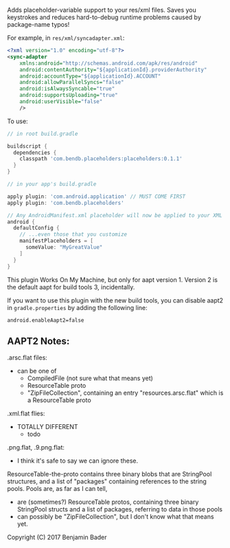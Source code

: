 Adds placeholder-variable support to your res/xml files.  Saves you keystrokes and reduces hard-to-debug runtime problems caused by package-name typos!

For example, in `res/xml/syncadapter.xml`:
```xml
<?xml version="1.0" encoding="utf-8"?>
<sync-adapter
    xmlns:android="http://schemas.android.com/apk/res/android"
    android:contentAuthority="${applicationId}.providerAuthority"
    android:accountType="${applicationId}.ACCOUNT"
    android:allowParallelSyncs="false"
    android:isAlwaysSyncable="true"
    android:supportsUploading="true"
    android:userVisible="false"
    />
```

To use:

```gradle
// in root build.gradle

buildscript {
  dependencies {
    classpath 'com.bendb.placeholders:placeholders:0.1.1'
  }
}

// in your app's build.gradle

apply plugin: 'com.android.application' // MUST COME FIRST
apply plugin: 'com.bendb.placeholders'

// Any AndroidManifest.xml placeholder will now be applied to your XML resources...
android {
  defaultConfig {
    // ...even those that you customize
    manifestPlaceholders = [
      someValue: "MyGreatValue"
    ]
  }
}
```

This plugin Works On My Machine, but only for aapt version 1.  Version 2 is the default aapt for build tools 3, incidentally.

If you want to use this plugin with the new build tools, you can disable aapt2 in `gradle.properties` by adding the following line:
```
android.enableAapt2=false
```


AAPT2 Notes:
------------

.arsc.flat files:
- can be one of
    - CompiledFile (not sure what that means yet)
    - ResourceTable proto
    - "ZipFileCollection", containing an entry "resources.arsc.flat" which is a ResourceTable proto

.xml.flat flies:
- TOTALLY DIFFERENT
    - todo

.png.flat, .9.png.flat:
- I think it's safe to say we can ignore these.

ResourceTable-the-proto contains three binary blobs that are StringPool structures, and a list of "packages"
containing references to the string pools.  Pools are, as far as I can tell,

- are (sometimes?) ResourceTable protos, containing three binary StringPool structs and a list of packages, referring to data in those pools
- can possibly be "ZipFileCollection", but I don't know what that means yet.

Copyright (C) 2017 Benjamin Bader
